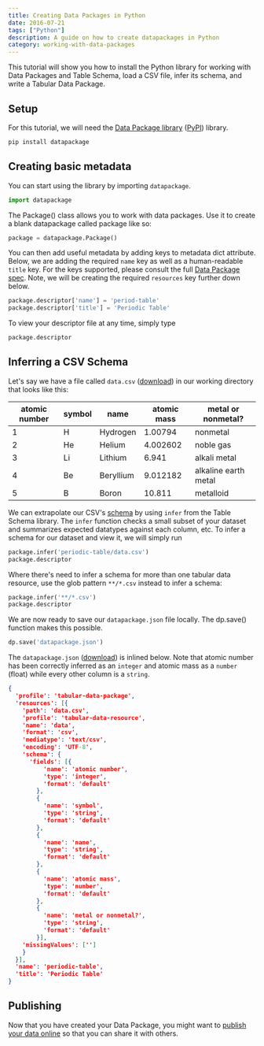 ```yaml
---
title: Creating Data Packages in Python
date: 2016-07-21
tags: ["Python"]
description: A guide on how to create datapackages in Python
category: working-with-data-packages
---
```


This tutorial will show you how to install the Python library for working with Data Packages and Table Schema, load a CSV file, infer its schema, and write a Tabular Data Package.

## Setup

For this tutorial, we will need the [Data Package library](https://github.com/frictionlessdata/datapackage-py) ([PyPI](https://pypi.python.org/pypi/datapackage)) library.

```bash
pip install datapackage
```

## Creating basic metadata

You can start using the library by importing `datapackage`.

```python
import datapackage
```

The Package() class allows you to work with data packages. Use it to create a blank datapackage called package like so:

```python
package = datapackage.Package()
```

You can then add useful metadata by adding keys to metadata dict attribute.  Below, we are adding the required `name` key as well as a human-readable `title` key.  For the keys supported, please consult the full [Data Package spec](https://specs.frictionlessdata.io/data-package/#metadata). Note, we will be creating the required `resources` key further down below.

```python
package.descriptor['name'] = 'period-table'
package.descriptor['title'] = 'Periodic Table'
```

To view your descriptor file at any time, simply type

```python
package.descriptor
```

## Inferring a CSV Schema

Let's say we have a file called `data.csv` ([download](https://github.com/frictionlessdata/example-data-packages/blob/master/periodic-table/data.csv)) in our working directory that looks like this:

|  atomic number | symbol | name          | atomic mass             | metal or nonmetal?    |
|----------------|--------|---------------|-------------------------|-----------------------|
|  1             | H      | Hydrogen      | 1.00794                 | nonmetal              |
|  2             | He     | Helium        | 4.002602                | noble gas             |
|  3             | Li     | Lithium       | 6.941                   | alkali metal          |
|  4             | Be     | Beryllium     | 9.012182                | alkaline earth metal  |
|  5             | B      | Boron         | 10.811                  | metalloid             |

We can extrapolate our CSV's [schema](/table-schema/) by using `infer` from the Table Schema library.  The `infer` function checks a small subset of your dataset and summarizes expected datatypes against each column, etc. To infer a schema for our dataset and view it, we will simply run

```python
package.infer('periodic-table/data.csv')
package.descriptor
```

Where there's need to infer a schema for more than one tabular data resource, use the glob pattern `**/*.csv` instead to infer a schema:

```python
package.infer('**/*.csv')
package.descriptor
```

We are now ready to save our `datapackage.json` file locally. The dp.save() function makes this possible.

```python
dp.save('datapackage.json')
```

The `datapackage.json`
([download](https://github.com/frictionlessdata/example-data-packages/blob/master/periodic-table/datapackage.json)) is inlined below.  Note that atomic number has been correctly inferred as an `integer` and atomic mass as a `number` (float) while every other column is a `string`.

```json
{
  'profile': 'tabular-data-package',
  'resources': [{
    'path': 'data.csv',
    'profile': 'tabular-data-resource',
    'name': 'data',
    'format': 'csv',
    'mediatype': 'text/csv',
    'encoding': 'UTF-8',
    'schema': {
      'fields': [{
          'name': 'atomic number',
          'type': 'integer',
          'format': 'default'
        },
        {
          'name': 'symbol',
          'type': 'string',
          'format': 'default'
        },
        {
          'name': 'name',
          'type': 'string',
          'format': 'default'
        },
        {
          'name': 'atomic mass',
          'type': 'number',
          'format': 'default'
        },
        {
          'name': 'metal or nonmetal?',
          'type': 'string',
          'format': 'default'
        }],
    'missingValues': ['']
    }
  }],
  'name': 'periodic-table',
  'title': 'Periodic Table'
}
```

## Publishing

Now that you have created your Data Package, you might want to [publish your data online](/blog/2016/08/29/publish-online/) so that you can share it with others.
